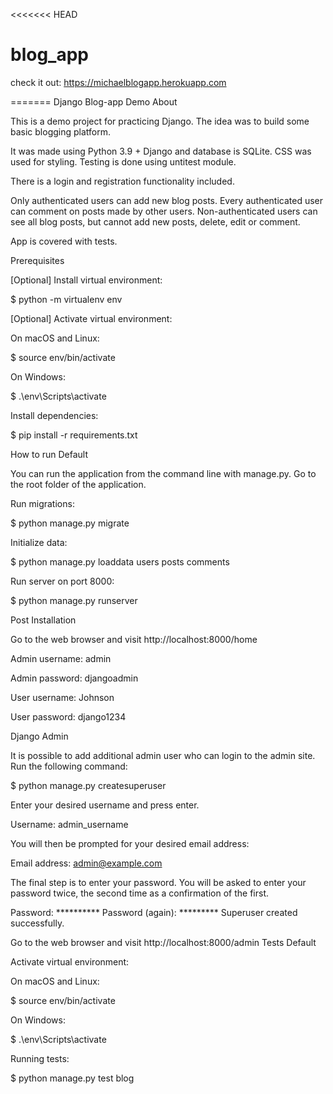 <<<<<<< HEAD
# blog_app
check it out: https://michaelblogapp.herokuapp.com

=======
Django Blog-app Demo
About

This is a demo project for practicing Django. The idea was to build some basic blogging platform.

It was made using Python 3.9 + Django and database is SQLite. CSS was used for styling. Testing is done using untitest module.

There is a login and registration functionality included.

Only authenticated users can add new blog posts. Every authenticated user can comment on posts made by other users. Non-authenticated users can see all blog posts, but cannot add new posts, delete, edit or comment.

App is covered with tests.

Prerequisites

[Optional] Install virtual environment:

$ python -m virtualenv env

[Optional] Activate virtual environment:

On macOS and Linux:

$ source env/bin/activate

On Windows:

$ .\env\Scripts\activate

Install dependencies:

$ pip install -r requirements.txt

How to run
Default

You can run the application from the command line with manage.py. Go to the root folder of the application.

Run migrations:

$ python manage.py migrate

Initialize data:

$ python manage.py loaddata users posts comments

Run server on port 8000:

$ python manage.py runserver


Post Installation

Go to the web browser and visit http://localhost:8000/home

Admin username: admin

Admin password: djangoadmin

User username: Johnson

User password: django1234

Django Admin

It is possible to add additional admin user who can login to the admin site. Run the following command:

$ python manage.py createsuperuser

Enter your desired username and press enter.

Username: admin_username

You will then be prompted for your desired email address:

Email address: admin@example.com

The final step is to enter your password. You will be asked to enter your password twice, the second time as a confirmation of the first.

Password: **********
Password (again): *********
Superuser created successfully.

Go to the web browser and visit http://localhost:8000/admin
Tests
Default

Activate virtual environment:

On macOS and Linux:

$ source env/bin/activate

On Windows:

$ .\env\Scripts\activate

Running tests:

$ python manage.py test blog
